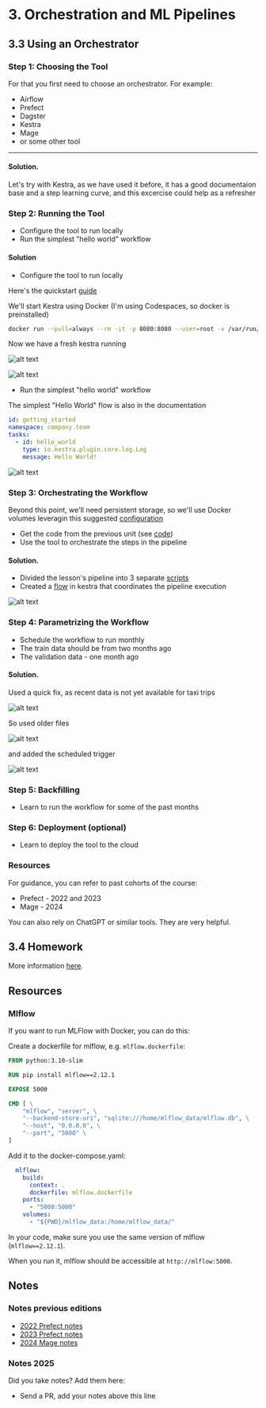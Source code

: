 # 3. Orchestration and ML Pipelines

## 3.3 Using an Orchestrator

### Step 1: Choosing the Tool

For that you first need to choose an orchestrator. For example:

- Airflow
- Prefect
- Dagster
- Kestra
- Mage
- or some other tool

---

#### Solution. 

Let's try with Kestra, as we have used it before, it has a good documentaion base and a step learning curve, and this excercise could help as a refresher

### Step 2: Running the Tool

* Configure the tool to run locally 
* Run the simplest "hello world" workflow

#### Solution

* Configure the tool to run locally 

Here's the quickstart [guide](https://kestra.io/docs/getting-started/quickstart)

We'll start Kestra using Docker (I'm using Codespaces, so docker is preinstalled)

```bash
docker run --pull=always --rm -it -p 8080:8080 --user=root -v /var/run/docker.sock:/var/run/docker.sock -v /tmp:/tmp kestra/kestra:latest server local
```
Now we have a fresh kestra running

![alt text](images/image.png)

![alt text](images/browser.png)

* Run the simplest "hello world" workflow

The simplest "Hello World" flow is also in the documentation

```yaml
id: getting_started
namespace: company.team
tasks:
  - id: hello_world
    type: io.kestra.plugin.core.log.Log
    message: Hello World!
```
![alt text](images/hello_flow.png)

### Step 3: Orchestrating the Workflow

Beyond this point, we'll need persistent storage, so we'll use Docker volumes leveragin this suggested [configuration](https://kestra.io/docs/installation/docker-compose) 

* Get the code from the previous unit (see [code](code/))
* Use the tool to orchestrate the steps in the pipeline

#### Solution.

* Divided the lesson's pipeline into 3 separate [scripts](https://github.com/Maxkaizo/mlops_zoomcamp/tree/main/03_orchestration/kestra/scripts)
* Created a [flow](https://github.com/Maxkaizo/mlops_zoomcamp/blob/main/03_orchestration/kestra/flows/load_data_nyc.yaml) in kestra  that coordinates the pipeline execution

![alt text](images/first_flow.png)


### Step 4: Parametrizing the Workflow

* Schedule the workflow to run monthly
* The train data should be from two months ago
* The validation data - one month ago

#### Solution.

Used a quick fix, as recent data is not yet available for taxi trips

![alt text](images/nota_avail.png)

So used older files

![alt text](images/oldest.png)


and added the scheduled trigger


![alt text](images/scheduled.png)

### Step 5: Backfilling

* Learn to run the workflow for some of the past months

### Step 6: Deployment (optional)

* Learn to deploy the tool to the cloud 

### Resources 

For guidance, you can refer to past cohorts of the course:

- Prefect - 2022 and 2023
- Mage - 2024

You can also rely on ChatGPT or similar tools. They are very helpful.

## 3.4 Homework

More information [here](../cohorts/2025/03-orchestration/homework.md).


## Resources

### Mlflow

If you want to run MLFlow with Docker, you can do this:

Create a dockerfile for mlflow, e.g. `mlflow.dockerfile`:

```dockerfile
FROM python:3.10-slim

RUN pip install mlflow==2.12.1

EXPOSE 5000

CMD [ \
    "mlflow", "server", \
    "--backend-store-uri", "sqlite:///home/mlflow_data/mlflow.db", \
    "--host", "0.0.0.0", \
    "--port", "5000" \
]
```

Add it to the docker-compose.yaml:

```yaml
  mlflow:
    build:
      context: .
      dockerfile: mlflow.dockerfile
    ports:
      - "5000:5000"
    volumes:
      - "${PWD}/mlflow_data:/home/mlflow_data/"
```

In your code, make sure you use the same version of mlflow (`mlflow==2.12.1`).

When you run it, mlflow should be accessible at `http://mlflow:5000`.

## Notes

### Notes previous editions

- [2022 Prefect notes](../cohorts/2022/03-orchestration/README.md)
- [2023 Prefect notes](../cohorts/2023/03-orchestration/prefect/README.md)
- [2024 Mage notes](../cohorts/2024/03-orchestration/README.md)

### Notes 2025

Did you take notes? Add them here:

* Send a PR, add your notes above this line